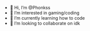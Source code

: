 - 👋 Hi, I’m @Phonkss
- 👀 I’m interested in gaming/coding
- 🌱 I’m currently learning how to code
- 💞️ I’m looking to collaborate on idk

<!---
Phonkss/Phonkss is a ✨ special ✨ repository because its `README.md` (this file) appears on your GitHub profile.
You can click the Preview link to take a look at your changes.
--->
